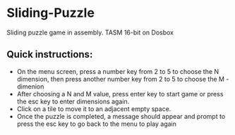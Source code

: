 # Sliding-Puzzle
Sliding puzzle game in assembly.
TASM 16-bit on Dosbox

## Quick instructions:
- On the menu screen, press a number key from 2 to 5 to choose the N dimension, then press another number key from 2 to 5 to choose the M - dimenion
- After choosing a N and M value, press enter key to start game or press the esc key to enter dimensions again.
- Click on a tile to move it to an adjacent empty space.
- Once the puzzle is completed, a message should appear and prompt to press the esc key to go back to the menu to play again
